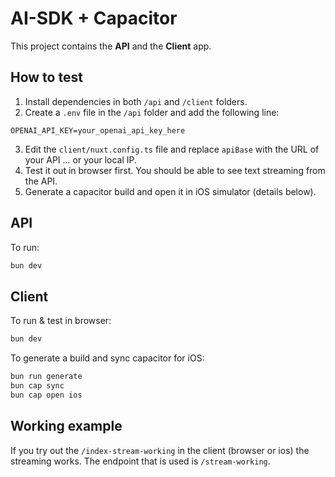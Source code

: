 # AI-SDK + Capacitor

This project contains the **API** and the **Client** app.

## How to test

1. Install dependencies in both `/api` and `/client` folders.
2. Create a `.env` file in the `/api` folder and add the following line:

```
OPENAI_API_KEY=your_openai_api_key_here
```

3. Edit the `client/nuxt.config.ts` file and replace `apiBase` with the URL of your API … or your local IP.
4. Test it out in browser first. You should be able to see text streaming from the API.
5. Generate a capacitor build and open it in iOS simulator (details below).

## API

To run:

```bash
bun dev
```

## Client

To run & test in browser:

```bash
bun dev
```

To generate a build and sync capacitor for iOS:

```bash
bun run generate
bun cap sync
bun cap open ios
```

## Working example

If you try out the `/index-stream-working` in the client (browser or ios) the streaming works.
The endpoint that is used is `/stream-working`.
